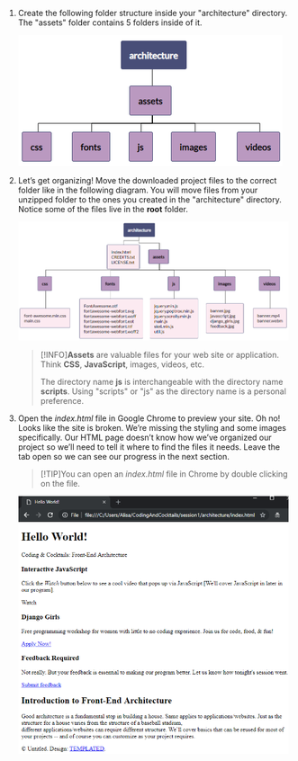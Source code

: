 1. Create the following folder structure inside your "architecture" directory. The "assets" folder contains 5 folders inside of it.

   ![](images/folder-diagram.png)

1. Let’s get organizing! Move the downloaded project files to the correct folder like in the following diagram. You will move files from your unzipped folder to the ones you created in the "architecture" directory. Notice some of the files live in the **root** folder. 

   ![](images/file-diagram.png)

   >[!INFO]**Assets** are valuable files for your web site or application. Think **CSS**, **JavaScript**, images, videos, etc.
   >
   >The directory name **js** is interchangeable with the directory name **scripts**. Using "scripts" or "js" as the directory name is a personal preference.

1. Open the _index.html_ file in Google Chrome to preview your site. Oh no! Looks like the site is broken. We’re missing the styling and some images specifically. Our HTML page doesn’t know how we’ve organized our project so we’ll need to tell it where to find the files it needs. Leave the tab open so we can see our progress in the next section.

   >[!TIP]You can open an _index.html_ file in Chrome by double clicking on the file.

   ![](images/preview.png ':class=image-border')

